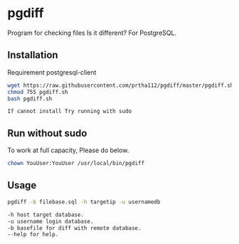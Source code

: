 # pgdiff
Program for checking files Is it different? For PostgreSQL.

## Installation

Requirement postgresql-client

```bash
wget https://raw.githubusercontent.com/prtha112/pgdiff/master/pgdiff.sh
chmod 755 pgdiff.sh
bash pgdiff.sh
```
`If cannot install Try running with sudo`

## Run without sudo
To work at full capacity, Please do below.

```bash
chown YouUser:YouUser /usr/local/bin/pgdiff
```

## Usage

```bash
pgdiff -b filebase.sql -h targetip -u usernamedb

-h host target database.
-u username login database.
-b basefile for diff with remote database.
--help for help.
```
